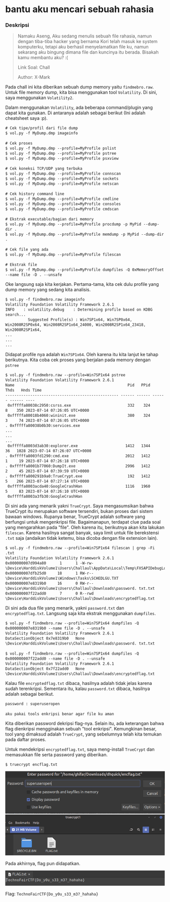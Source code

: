 # bantu aku mencari sebuah rahasia

### Deskripsi

> Namaku Aseng, Aku sedang menulis sebuah file rahasia, namun dengan tiba-tiba hacker yang bernama Kori telah masuk ke system komputerku, tetapi aku berhasil menyelamatkan file ku, namun sekarang aku bingung dimana file dan kuncinya itu berada. Bisakah kamu membantu aku? :(
>
> Link Soal: Chall
>
> Author: X-Mark

Pada chall ini kita diberikan sebuah dump memory yaitu `findmebro.raw`. Untuk file memory dump, kita bisa menggunakan tool `Volatility`. Di sini, saya menggunakan `Volatility2`.

Dalam menggunakan `Volatility`, ada beberapa command/plugin yang dapat kita gunakan. Di antaranya adalah sebagai berikut (Ini adalah cheatsheet saya :p).

```
# Cek tipe/profil dari file dump
$ vol.py -f MyDump.dmp imageinfo

# Cek proses
$ vol.py -f MyDump.dmp --profile=MyProfile pslist
$ vol.py -f MyDump.dmp --profile=MyProfile pstree
$ vol.py -f MyDump.dmp --profile=MyProfile psxview

# Cek koneksi TCP/UDP yang terbuka
$ vol.py -f MyDump.dmp --profile=MyProfile connscan
$ vol.py -f MyDump.dmp --profile=MyProfile sockets
$ vol.py -f MyDump.dmp --profile=MyProfile netscan

# Cek history command line
$ vol.py -f MyDump.dmp --profile=MyProfile cmdline
$ vol.py -f MyDump.dmp --profile=MyProfile consoles
$ vol.py -f MyDump.dmp --profile=MyProfile cmdscan

# Ekstrak executable/bagian dari memory
$ vol.py -f MyDump.dmp --profile=MyProfile procdump -p MyPid --dump-dir .
$ vol.py -f MyDump.dmp --profile=MyProfile memdump -p MyPid --dump-dir .

# Cek file yang ada
$ vol.py -f MyDump.dmp --profile=MyProfile filescan

# Ekstrak file
$ vol.py -f MyDump.dmp --profile=MyProfile dumpfiles -Q 0xMemoryOffset --name file -D . --unsafe
```

Oke langsung saja kita kerjakan. Pertama-tama, kita cek dulu profile yang dump memory yang sedang kita analisis.

```
$ vol.py -f findmebro.raw imageinfo
Volatility Foundation Volatility Framework 2.6.1
INFO    : volatility.debug    : Determining profile based on KDBG search...
          Suggested Profile(s) : Win7SP1x64, Win7SP0x64, Win2008R2SP0x64, Win2008R2SP1x64_24000, Win2008R2SP1x64_23418, Win2008R2SP1x64, 
...
...
...
```

Didapat profile nya adalah `Win7SP1x64`. Oleh karena itu kita lanjut ke tahap berikutnya. Kita coba cek proses yang berjalan pada memory dengan `pstree`

```
$ vol.py -f findmebro.raw --profile=Win7SP1x64 pstree
Volatility Foundation Volatility Framework 2.6.1
Name                                                  Pid   PPid   Thds   Hnds Time
-------------------------------------------------- ------ ------ ------ ------ ----
 0xfffffa80038c2950:csrss.exe                         332    324      8    350 2023-07-14 07:26:05 UTC+0000
 0xfffffa80018b4060:wininit.exe                       380    324      3     74 2023-07-14 07:26:05 UTC+0000
. 0xfffffa80038b0b30:services.exe          
...
...
...
 0xfffffa8003d3ab30:explorer.exe                     1412   1344     36   1028 2023-07-14 07:26:07 UTC+0000
. 0xfffffa8003fd1290:cmd.exe                         2012   1412      1     19 2023-07-14 07:26:18 UTC+0000
. 0xfffffa8001b77060:DumpIt.exe                      2996   1412      2     45 2023-07-14 07:39:59 UTC+0000
. 0xfffffa800291b9a0:TrueCrypt.exe                    192   1412      5    266 2023-07-14 07:27:14 UTC+0000
 0xfffffa8003acda40:GoogleCrashHan                   1116   1960      5     83 2023-07-14 07:26:10 UTC+0000
 0xfffffa8003a3fb30:GoogleCrashHan
```

Di sini ada yang menarik yakni `TrueCrypt`. Saya mengasumsikan bahwa TrueCrypt itu merupakan software tersendiri, bukan proses dari sistem bawaan windows. Rupanya benar, TrueCrypt adalah software yang berfungsi untuk mengenkripsi file. Bagaimanapun, terdapat clue pada soal yang mengarahkan pada "file". Oleh karena itu, berikutnya akan kita lakukan `filescan`. Karena hasilnya sangat banyak, saya limit untuk file berekstensi `.txt` saja (andaikan tidak ketemu, bisa dicoba dengan file extension lain).

```
$ vol.py -f findmebro.raw --profile=Win7SP1x64 filescan | grep -Fi .txt
Volatility Foundation Volatility Framework 2.6.1
0x000000007d994a80      1      1 -W-rw- \Device\HarddiskVolume1\Users\Challaul\AppData\Local\Temp\FXSAPIDebugLogFile.txt
0x000000007dfb25d0     18      1 RW-r-- \Device\HarddiskVolume1\Windows\Tasks\SCHEDLGU.TXT
0x000000007e8319b0     16      0 RW-r-- \Device\HarddiskVolume1\Users\Challaul\Downloads\password. txt.txt
0x000000007f22add0      7      0 R--rwd \Device\HarddiskVolume1\Users\Challaul\Downloads\encryptedflag.txt
```

Di sini ada dua file yang menarik, yakni `password.txt` dan `encryptedflag.txt`. Langsung saja kita ekstrak menggunakan `dumpfiles`.

```
$ vol.py -f findmebro.raw --profile=Win7SP1x64 dumpfiles -Q 0x000000007e8319b0 --name file -D . --unsafe
Volatility Foundation Volatility Framework 2.6.1
DataSectionObject 0x7e8319b0   None   \Device\HarddiskVolume1\Users\Challaul\Downloads\password. txt.txt

$ vol.py -f findmebro.raw --profile=Win7SP1x64 dumpfiles -Q 0x000000007f22add0 --name file -D . --unsafe
Volatility Foundation Volatility Framework 2.6.1
DataSectionObject 0x7f22add0   None   \Device\HarddiskVolume1\Users\Challaul\Downloads\encryptedflag.txt
```

Kalau file `encryptedflag.txt` dibaca, hasilnya adalah tidak jelas karena sudah terenkripsi. Sementara itu, kalau `password.txt` dibaca, hasilnya adalah sebagai berikut.

```
password : superuseropen

aku pakai tools enkripsi benar agar file ku aman
```

Kita diberikan password dekripsi flag-nya. Selain itu, ada keterangan bahwa flag dienkripsi mengginakan sebuah "tool enkripsi". Kemungkinan besar, tool yang dimaksud adalah `TrueCrypt`, yang sebelumnya telah kita temukan pada daftar proses.

Untuk mendekripsi `encryptedflag.txt`, saya meng-install `TrueCrypt` dan memasukkan file serta password yang diberikan.

```
$ truecrypt encflag.txt 
```

![](../../../technofair-10/foren/bantu-aku/img/enterpass.png) ![](../../../technofair-10/foren/bantu-aku/img/filefound.png)

Pada akhirnya, flag pun didapatkan.

![](../../../technofair-10/foren/bantu-aku/img/getflag.png)

Flag: `TechnoFairCTF{Do_y0u_s33_m3?_hahaha}`
